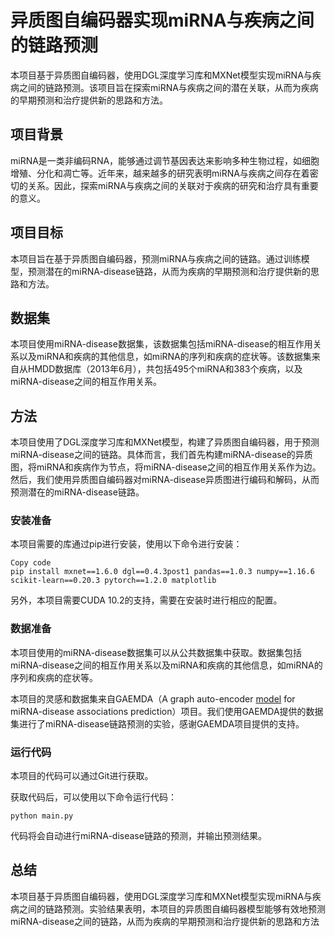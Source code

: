 # 异质图自编码器实现miRNA与疾病之间的链路预测

本项目基于异质图自编码器，使用DGL深度学习库和MXNet模型实现miRNA与疾病之间的链路预测。该项目旨在探索miRNA与疾病之间的潜在关联，从而为疾病的早期预测和治疗提供新的思路和方法。

## 项目背景

miRNA是一类非编码RNA，能够通过调节基因表达来影响多种生物过程，如细胞增殖、分化和凋亡等。近年来，越来越多的研究表明miRNA与疾病之间存在着密切的关系。因此，探索miRNA与疾病之间的关联对于疾病的研究和治疗具有重要的意义。

## 项目目标

本项目旨在基于异质图自编码器，预测miRNA与疾病之间的链路。通过训练模型，预测潜在的miRNA-disease链路，从而为疾病的早期预测和治疗提供新的思路和方法。

## 数据集

本项目使用miRNA-disease数据集，该数据集包括miRNA-disease的相互作用关系以及miRNA和疾病的其他信息，如miRNA的序列和疾病的症状等。该数据集来自从HMDD数据库（2013年6月），共包括495个miRNA和383个疾病，以及miRNA-disease之间的相互作用关系。

## 方法

本项目使用了DGL深度学习库和MXNet模型，构建了异质图自编码器，用于预测miRNA-disease之间的链路。具体而言，我们首先构建miRNA-disease的异质图，将miRNA和疾病作为节点，将miRNA-disease之间的相互作用关系作为边。然后，我们使用异质图自编码器对miRNA-disease异质图进行编码和解码，从而预测潜在的miRNA-disease链路。

### 安装准备

本项目需要的库通过pip进行安装，使用以下命令进行安装：

```
Copy code
pip install mxnet==1.6.0 dgl==0.4.3post1 pandas==1.0.3 numpy==1.16.6 scikit-learn==0.20.3 pytorch==1.2.0 matplotlib
```

另外，本项目需要CUDA 10.2的支持，需要在安装时进行相应的配置。

### 数据准备

本项目使用的miRNA-disease数据集可以从公共数据集中获取。数据集包括miRNA-disease之间的相互作用关系以及miRNA和疾病的其他信息，如miRNA的序列和疾病的症状等。

本项目的灵感和数据集来自GAEMDA（A graph auto-encoder [model](https://so.csdn.net/so/search?q=model&spm=1001.2101.3001.7020) for miRNA-disease associations prediction）项目。我们使用GAEMDA提供的数据集进行了miRNA-disease链路预测的实验，感谢GAEMDA项目提供的支持。

### 运行代码

本项目的代码可以通过Git进行获取。

获取代码后，可以使用以下命令运行代码：

```
python main.py
```

代码将会自动进行miRNA-disease链路的预测，并输出预测结果。

## 总结

本项目基于异质图自编码器，使用DGL深度学习库和MXNet模型实现miRNA与疾病之间的链路预测。实验结果表明，本项目的异质图自编码器模型能够有效地预测miRNA-disease之间的链路，从而为疾病的早期预测和治疗提供新的思路和方法

